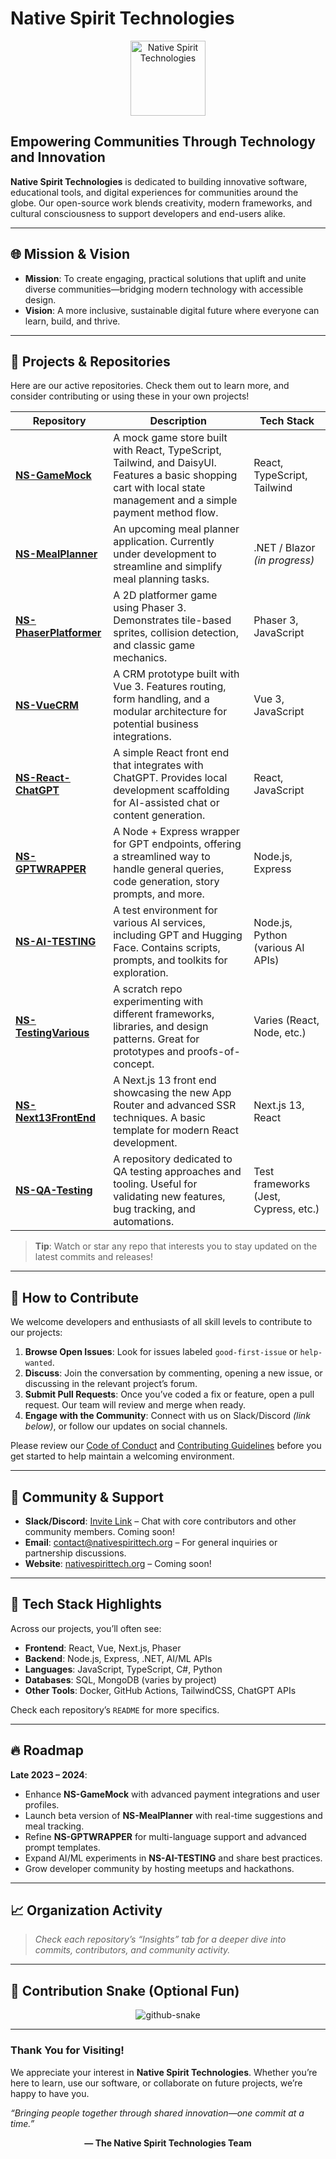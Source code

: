 # Native Spirit Technologies

<p align="center">
  <!-- Replace with your logo if available -->
  <img src="https://avatars.githubusercontent.com/u/153699922?s=200&v=4" alt="Native Spirit Technologies" width="120" />
</p>

## Empowering Communities Through Technology and Innovation

**Native Spirit Technologies** is dedicated to building innovative software, educational tools, and digital experiences for communities around the globe. Our open-source work blends creativity, modern frameworks, and cultural consciousness to support developers and end-users alike.

---

## 🌐 Mission & Vision

- **Mission**: To create engaging, practical solutions that uplift and unite diverse communities—bridging modern technology with accessible design.  
- **Vision**: A more inclusive, sustainable digital future where everyone can learn, build, and thrive.

---

## 🚀 Projects & Repositories

Here are our active repositories. Check them out to learn more, and consider contributing or using these in your own projects!

| Repository | Description | Tech Stack |
|------------|------------|-----------|
| **[NS-GameMock](https://github.com/Native-Spirit-Technologies/NS-GameMock)** | A mock game store built with React, TypeScript, Tailwind, and DaisyUI. Features a basic shopping cart with local state management and a simple payment method flow. | React, TypeScript, Tailwind |
| **[NS-MealPlanner](https://github.com/Native-Spirit-Technologies/NS-MealPlanner)** | An upcoming meal planner application. Currently under development to streamline and simplify meal planning tasks. | .NET / Blazor *(in progress)* |
| **[NS-PhaserPlatformer](https://github.com/Native-Spirit-Technologies/NS-PhaserPlatformer)** | A 2D platformer game using Phaser 3. Demonstrates tile-based sprites, collision detection, and classic game mechanics. | Phaser 3, JavaScript |
| **[NS-VueCRM](https://github.com/Native-Spirit-Technologies/NS-VueCRM)** | A CRM prototype built with Vue 3. Features routing, form handling, and a modular architecture for potential business integrations. | Vue 3, JavaScript |
| **[NS-React-ChatGPT](https://github.com/Native-Spirit-Technologies/NS-React-ChatGPT)** | A simple React front end that integrates with ChatGPT. Provides local development scaffolding for AI-assisted chat or content generation. | React, JavaScript |
| **[NS-GPTWRAPPER](https://github.com/Native-Spirit-Technologies/NS-GPTWRAPPER)** | A Node + Express wrapper for GPT endpoints, offering a streamlined way to handle general queries, code generation, story prompts, and more. | Node.js, Express |
| **[NS-AI-TESTING](https://github.com/Native-Spirit-Technologies/NS-AI-TESTING)** | A test environment for various AI services, including GPT and Hugging Face. Contains scripts, prompts, and toolkits for exploration. | Node.js, Python (various AI APIs) |
| **[NS-TestingVarious](https://github.com/Native-Spirit-Technologies/NS-TestingVarious)** | A scratch repo experimenting with different frameworks, libraries, and design patterns. Great for prototypes and proofs-of-concept. | Varies (React, Node, etc.) |
| **[NS-Next13FrontEnd](https://github.com/Native-Spirit-Technologies/NS-Next13FrontEnd)** | A Next.js 13 front end showcasing the new App Router and advanced SSR techniques. A basic template for modern React development. | Next.js 13, React |
| **[NS-QA-Testing](https://github.com/Native-Spirit-Technologies/NS-QA-Testing)** | A repository dedicated to QA testing approaches and tooling. Useful for validating new features, bug tracking, and automations. | Test frameworks (Jest, Cypress, etc.) |

> **Tip**: Watch or star any repo that interests you to stay updated on the latest commits and releases!

---

## 🤝 How to Contribute

We welcome developers and enthusiasts of all skill levels to contribute to our projects:

1. **Browse Open Issues**: Look for issues labeled `good-first-issue` or `help-wanted`.  
2. **Discuss**: Join the conversation by commenting, opening a new issue, or discussing in the relevant project’s forum.  
3. **Submit Pull Requests**: Once you’ve coded a fix or feature, open a pull request. Our team will review and merge when ready.  
4. **Engage with the Community**: Connect with us on Slack/Discord *(link below)*, or follow our updates on social channels.

Please review our [Code of Conduct](#) and [Contributing Guidelines](#) before you get started to help maintain a welcoming environment.

---

## 💬 Community & Support

- **Slack/Discord**: [Invite Link](#) – Chat with core contributors and other community members.  Coming soon! 
- **Email**: contact@nativespirittech.org – For general inquiries or partnership discussions.  
- **Website**: [nativespirittech.org](#) – Coming soon!

---

## 🌱 Tech Stack Highlights

Across our projects, you’ll often see:

- **Frontend**: React, Vue, Next.js, Phaser  
- **Backend**: Node.js, Express, .NET, AI/ML APIs  
- **Languages**: JavaScript, TypeScript, C#, Python  
- **Databases**: SQL, MongoDB (varies by project)  
- **Other Tools**: Docker, GitHub Actions, TailwindCSS, ChatGPT APIs

Check each repository’s `README` for more specifics.

---

## 🔥 Roadmap

**Late 2023 – 2024**:  
- Enhance **NS-GameMock** with advanced payment integrations and user profiles.  
- Launch beta version of **NS-MealPlanner** with real-time suggestions and meal tracking.  
- Refine **NS-GPTWRAPPER** for multi-language support and advanced prompt templates.  
- Expand AI/ML experiments in **NS-AI-TESTING** and share best practices.  
- Grow developer community by hosting meetups and hackathons.

---

## 📈 Organization Activity


> *Check each repository’s “Insights” tab for a deeper dive into commits, contributors, and community activity.*

---

## 🐍 Contribution Snake (Optional Fun)

<p align="center">
  <picture>
    <source media="(prefers-color-scheme: dark)" srcset="https://raw.githubusercontent.com/tobiasmeyhoefer/tobiasmeyhoefer/output/github-snake-dark.svg" />
    <source media="(prefers-color-scheme: light)" srcset="https://raw.githubusercontent.com/tobiasmeyhoefer/tobiasmeyhoefer/output/github-snake.svg" />
    <img alt="github-snake" src="https://raw.githubusercontent.com/tobiasmeyhoefer/tobiasmeyhoefer/output/github-snake.svg" />
  </picture>
</p>

---

### Thank You for Visiting!

We appreciate your interest in **Native Spirit Technologies**. Whether you’re here to learn, use our software, or collaborate on future projects, we’re happy to have you.  

*“Bringing people together through shared innovation—one commit at a time.”*  

<p align="center">
  <strong>— The Native Spirit Technologies Team</strong>
</p>
